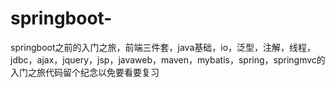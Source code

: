 # springboot-
springboot之前的入门之旅，前端三件套，java基础，io，泛型，注解，线程，jdbc，ajax，jquery，jsp，javaweb，maven，mybatis，spring，springmvc的入门之旅代码留个纪念以免要看要复习
